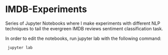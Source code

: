 # IMDB-Experiments
Series of Jupyter Notebooks where I make experiments with different NLP techniques to tail the evergreen IMDB reviews sentiment classification task.

In order to edit the notebooks, run jupyter lab with the following command:

     jupyter lab

